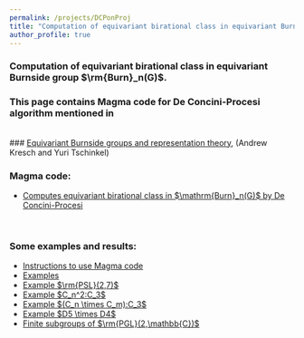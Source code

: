 ```yaml
---
permalink: /projects/DCPonProj
title: "Computation of equivariant birational class in equivariant Burnside group"
author_profile: true
---
```


### Computation of equivariant birational class in equivariant Burnside group $\rm{Burn}_n(G)$.

### This page contains Magma code for De Concini-Procesi algorithm mentioned in
<br>
### <a href="https://www.math.nyu.edu/~tschinke/papers/yuri/21reptheory/reptheory.pdf">Equivariant Burnside groups and representation theory</a>, (Andrew Kresch and Yuri Tschinkel)

<br>


### Magma code:

<ul>
<li><a href="http://kaiqi-yang1994.github.io/files/DCPonProj/DCPonProj.txt">Computes equivariant birational class in $\mathrm{Burn}_n(G)$ by De Concini-Procesi</a></li>
</ul>

<br>

### Some examples and results:
<ul>
<li><a href="http://kaiqi-yang1994.github.io/projects/DCPonProj/Instructions" target="_blank" rel="noopener noreferrer">Instructions to use Magma code</a></li>
<li><a href="http://kaiqi-yang1994.github.io/projects/DCPonProj/examples" target="_blank" rel="noopener noreferrer">Examples</a></li>
<li><a href="http://kaiqi-yang1994.github.io/projects/DCPonProj/ExamplePSL(2,7)" target="_blank" rel="noopener noreferrer">Example $\rm{PSL}(2,7)$</a></li>
<li><a href="http://kaiqi-yang1994.github.io/projects/DCPonProj/C3extRank2" target="_blank" rel="noopener noreferrer">Example $C_n^2:C_3$</a></li>
<li><a href="http://kaiqi-yang1994.github.io/projects/DCPonProj/C3extRank2mn" target="_blank" rel="noopener noreferrer">Example $(C_n \times C_m):C_3$</a></li>
<li><a href="http://kaiqi-yang1994.github.io/projects/DCPonProj/D5timesD4" target="_blank" rel="noopener noreferrer">Example $D5 \times D4$</a></li>
<li><a href="http://kaiqi-yang1994.github.io/projects/DCPonProj/ProjLinGrpDim1" target="_blank" rel="noopener noreferrer">Finite subgroups of $\rm{PGL}(2,\mathbb{C})$</a></li>
</ul>



